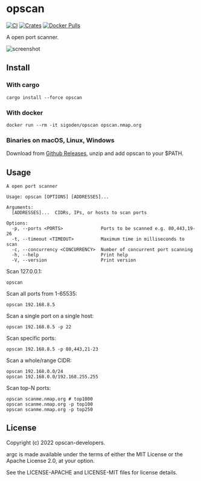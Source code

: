 # opscan

[![CI](https://github.com/sigoden/opscan/actions/workflows/ci.yaml/badge.svg)](https://github.com/sigoden/opscan/actions/workflows/ci.yaml)
[![Crates](https://img.shields.io/crates/v/opscan.svg)](https://crates.io/crates/opscan)
[![Docker Pulls](https://img.shields.io/docker/pulls/sigoden/opscan)](https://hub.docker.com/r/sigoden/opscan)

A open port scanner.

![screenshot](https://user-images.githubusercontent.com/4012553/217132939-42a8f375-fe66-4210-aacd-c02650a460f2.png)

## Install

### With cargo

```
cargo install --force opscan
```

### With docker

```
docker run --rm -it sigoden/opscan opscan.nmap.org
```

### Binaries on macOS, Linux, Windows

Download from [Github Releases](https://github.com/sigoden/opscan/releases), unzip and add opscan to your $PATH.


## Usage

```
A open port scanner

Usage: opscan [OPTIONS] [ADDRESSES]...

Arguments:
  [ADDRESSES]...  CIDRs, IPs, or hosts to scan ports

Options:
  -p, --ports <PORTS>              Ports to be scanned e.g. 80,443,19-26
  -t, --timeout <TIMEOUT>          Maximum time in milliseconds to scan
  -c, --concurrency <CONCURRENCY>  Number of concurrent port scanning
  -h, --help                       Print help
  -V, --version                    Print version
```

Scan 127.0.0.1:
```
opscan
```

Scan all ports from 1-65535:
```
opscan 192.168.8.5
```

Scan a single port on a single host:
```
opscan 192.168.8.5 -p 22
```

Scan specific ports:
```
opscan 192.168.8.5 -p 80,443,21-23 
```

Scan a whole/range CIDR:
```
opscan 192.168.0.0/24 
opscan 192.168.0.0/192.168.255.255
```

Scan top-N ports:
```
opscan scanme.nmap.org # top1000
opscan scanme.nmap.org -p top100 
opscan scanme.nmap.org -p top250 
```

## License

Copyright (c) 2022 opscan-developers.

argc is made available under the terms of either the MIT License or the Apache License 2.0, at your option.

See the LICENSE-APACHE and LICENSE-MIT files for license details.